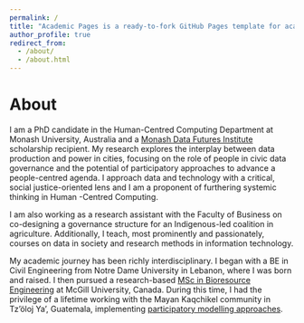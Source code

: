 ```yaml
---
permalink: /
title: "Academic Pages is a ready-to-fork GitHub Pages template for academic personal websites"
author_profile: true
redirect_from: 
  - /about/
  - /about.html
---
```



About
======
I am a PhD candidate in the Human-Centred Computing Department at Monash University, Australia and a [Monash Data Futures Institute](https://www.monash.edu/data-futures-institute/about-us/people/monash-data-futures-institute-phd-students) scholarship recipient. My research explores the interplay between data production and power in cities, focusing on the role of people in civic data governance and the potential of participatory approaches to advance a people-centred agenda. I approach data and technology with a critical, social justice-oriented lens and I am a proponent of furthering systemic thinking in Human -Centred Computing. 

I am also working as a research assistant with the Faculty of Business on co-designing a governance structure for an Indigenous-led coalition in agriculture. Additionally, I teach, most prominently and passionately, courses on data in society and research methods in information technology.

My academic journey has been richly interdisciplinary. I began with a BE in Civil Engineering from Notre Dame University in Lebanon, where I was born and raised. I then pursued a research-based [MSc in Bioresource Engineering](https://www.mcgill.ca/bioeng/faculty-and-staff/academic-staff/jan-adamowski/research-team) at McGill University, Canada. During this time, I had the privilege of a lifetime working with the Mayan Kaqchikel community in Tz’öloj Ya’, Guatemala, implementing [participatory modelling approaches](https://hess.copernicus.org/articles/25/1283/2021/hess-25-1283-2021.html). 

